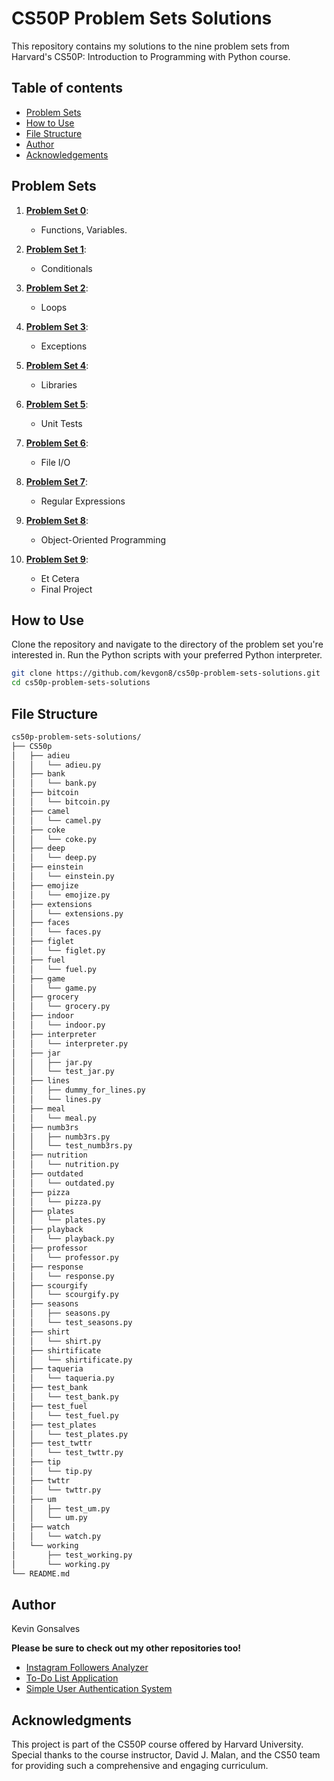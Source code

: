 # CS50P Problem Sets Solutions

This repository contains my solutions to the nine problem sets from Harvard's CS50P: Introduction to Programming with Python course.

## Table of contents
- [Problem Sets](#problem-sets)
- [How to Use](#how-to-use)
- [File Structure](#file-structure)
- [Author](#author)
- [Acknowledgements](acknowledgements)

## Problem Sets

1. [**Problem Set 0**](https://cs50.harvard.edu/python/2022/psets/0/):
   - Functions, Variables.

2. [**Problem Set 1**](https://cs50.harvard.edu/python/2022/psets/1/):
   - Conditionals

3. [**Problem Set 2**](https://cs50.harvard.edu/python/2022/psets/2/):
   - Loops

4. [**Problem Set 3**](https://cs50.harvard.edu/python/2022/psets/3/): 
   - Exceptions

5. [**Problem Set 4**](https://cs50.harvard.edu/python/2022/psets/4/): 
   - Libraries

6. [**Problem Set 5**](https://cs50.harvard.edu/python/2022/psets/5/):
   - Unit Tests

7. [**Problem Set 6**](https://cs50.harvard.edu/python/2022/psets/6/):
   - File I/O

8. [**Problem Set 7**](https://cs50.harvard.edu/python/2022/psets/7/):
   - Regular Expressions

9. [**Problem Set 8**](https://cs50.harvard.edu/python/2022/psets/8/):
   - Object-Oriented Programming 

10. [**Problem Set 9**](https://cs50.harvard.edu/python/2022/project/):
    - Et Cetera
    - Final Project
## How to Use

Clone the repository and navigate to the directory of the problem set you're interested in. Run the Python scripts with your preferred Python interpreter.

```bash
git clone https://github.com/kevgon8/cs50p-problem-sets-solutions.git
cd cs50p-problem-sets-solutions
```

## File Structure
```bash
cs50p-problem-sets-solutions/
├── CS50p
│   ├── adieu
│   │   └── adieu.py
│   ├── bank
│   │   └── bank.py
│   ├── bitcoin
│   │   └── bitcoin.py
│   ├── camel
│   │   └── camel.py
│   ├── coke
│   │   └── coke.py
│   ├── deep
│   │   └── deep.py
│   ├── einstein
│   │   └── einstein.py
│   ├── emojize
│   │   └── emojize.py
│   ├── extensions
│   │   └── extensions.py
│   ├── faces
│   │   └── faces.py
│   ├── figlet
│   │   └── figlet.py
│   ├── fuel
│   │   └── fuel.py
│   ├── game
│   │   └── game.py
│   ├── grocery
│   │   └── grocery.py
│   ├── indoor
│   │   └── indoor.py
│   ├── interpreter
│   │   └── interpreter.py
│   ├── jar
│   │   ├── jar.py
│   │   └── test_jar.py
│   ├── lines
│   │   ├── dummy_for_lines.py
│   │   └── lines.py
│   ├── meal
│   │   └── meal.py
│   ├── numb3rs
│   │   ├── numb3rs.py
│   │   └── test_numb3rs.py
│   ├── nutrition
│   │   └── nutrition.py
│   ├── outdated
│   │   └── outdated.py
│   ├── pizza
│   │   └── pizza.py
│   ├── plates
│   │   └── plates.py
│   ├── playback
│   │   └── playback.py
│   ├── professor
│   │   └── professor.py
│   ├── response
│   │   └── response.py
│   ├── scourgify
│   │   └── scourgify.py
│   ├── seasons
│   │   ├── seasons.py
│   │   └── test_seasons.py
│   ├── shirt
│   │   └── shirt.py
│   ├── shirtificate
│   │   └── shirtificate.py
│   ├── taqueria
│   │   └── taqueria.py
│   ├── test_bank
│   │   └── test_bank.py
│   ├── test_fuel
│   │   └── test_fuel.py
│   ├── test_plates
│   │   └── test_plates.py
│   ├── test_twttr
│   │   └── test_twttr.py
│   ├── tip
│   │   └── tip.py
│   ├── twttr
│   │   └── twttr.py
│   ├── um
│   │   ├── test_um.py
│   │   └── um.py
│   ├── watch
│   │   └── watch.py
│   └── working
│       ├── test_working.py
│       └── working.py
└── README.md
```

## Author

Kevin Gonsalves

**Please be sure to check out my other repositories too!**
- [Instagram Followers Analyzer](https://github.com/kevgon8/Instagram-Follower-Analyzer)
- [To-Do List Application](https://github.com/kevgon8/To-Do-List-App)
- [Simple User Authentication System](https://github.com/kevgon8/User-Authentication-System)

## Acknowledgments
This project is part of the CS50P course offered by Harvard University. Special thanks to the course instructor, David J. Malan, and the CS50 team for providing such a comprehensive and engaging curriculum.
